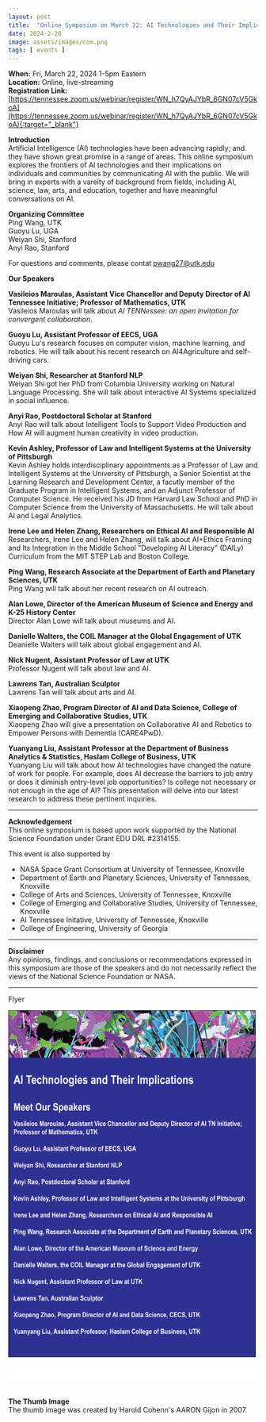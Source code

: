 ```yaml
---
layout: post
title:  "Online Symposium on March 22: AI Technologies and Their Implications"
date: 2024-2-26
image: assets/images/com.png
tags: [ events ]
---
```


**When:** Fri, March 22, 2024 1-5pm Eastern   
**Location:** Online, live-streaming   
**Registration Link:** [https://tennessee.zoom.us/webinar/register/WN_h7QyAJYbR_6GN07cV5GkoA](https://tennessee.zoom.us/webinar/register/WN_h7QyAJYbR_6GN07cV5GkoA){:target="_blank"}     

**Introduction**   
Artificial Intelligence (AI) technologies have been advancing rapidly; and they have shown great promise in a range of areas. This online symposium explores the frontiers of AI technologies and their implications on individuals and communities by communicating AI with the public. We will bring in experts with a vareity of background from fields, including AI, science, law, arts, and education, together and have meaningful conversations on AI.

**Organizing Committee**   
Ping Wang, UTK   
Guoyu Lu, UGA   
Weiyan Shi, Stanford   
Anyi Rao, Stanford

For questions and comments, please contat pwang27@utk.edu

**Our Speakers**   

**Vasileios Maroulas, Assistant Vice Chancellor and Deputy Director of AI Tennessee Initiative; Professor of Mathematics, UTK**   
Vasileios Maroulas will talk about *AI TENNessee: an open invitation for convergent collaboration*.

**Guoyu Lu, Assistant Professor of EECS, UGA**   
Guoyu Lu's research focuses on computer vision, machine learning, and robotics. He will talk about his recent research on AI4Agriculture and self-driving cars.

**Weiyan Shi, Researcher at Stanford NLP**    
Weiyan Shi got her PhD from Columbia University working on Natural Language Processing. She will talk about interactive AI Systems specialized in social influence. 

**Anyi Rao, Postdoctoral Scholar at Stanford**   
Anyi Rao will talk about Intelligent Tools to Support Video Production and How AI will augment human creativity in video production.

**Kevin Ashley, Professor of Law and Intelligent Systems at the University of Pittsburgh**   
Kevin Ashley holds interdisciplinary appointments as a Professor of Law and Intelligent Systems at the University of Pittsburgh, a Senior Scientist at the Learning Research and Development Center, a facutly member of the Graduate Program in Intelligent Systems, and an Adjunct Professor of Computer Science. He received his JD from Harvard Law School and PhD in Computer Science from the University of Massachusetts. He will talk about AI and Legal Analytics.

**Irene Lee and Helen Zhang, Researchers on Ethical AI and Responsible AI**   
Researchers, Irene Lee and Helen Zhang, will talk about AI+Ethics Framing and Its Integration in the Middle School "Developing AI Literacy" (DAILy) Curriculum from the MIT STEP Lab and Boston College.

**Ping Wang, Research Associate at the Department of Earth and Planetary Sciences, UTK**   
Ping Wang will talk about her recent research on AI outreach.

**Alan Lowe, Director of the American Museum of Science and Energy and K-25 History Center**   
Director Alan Lowe will talk about museums and AI. 

**Danielle Walters, the COIL Manager at the Global Engagement of UTK**   
Deanielle Walters will talk about global engagement and AI.

**Nick Nugent, Assistant Professor of Law at UTK**   
Professor Nugent will talk about law and AI.

**Lawrens Tan, Australian Sculptor**   
Lawrens Tan will talk about arts and AI.

**Xiaopeng Zhao, Program Director of AI and Data Science, College of Emerging and Collaborative Studies, UTK**   
Xiaopeng Zhao will give a presentation on Collaborative AI and Robotics to Empower Persons with Dementia (CARE4PwD).

**Yuanyang Liu, Assistant Professor at the Department of Business Analytics & Statistics, Haslam College of Business, UTK**   
Yuanyang Liu will talk about how AI technologies have changed the nature of work for people. For example, does AI decrease the barriers to job entry or does it diminish entry-level job opportunities? Is college not necessary or not enough in the age of AI? This presentation will delve into our latest research to address these pertinent inquiries.

------
**Acknowledgement**   
This online symposium is based upon work supported by the National Science Foundation under Grant EDU DRL #2314155.

This event is also supported by
- NASA Space Grant Consortium at University of Tennessee, Knoxville
- Department of Earth and Planetary Sciences, University of Tennessee, Knoxville
- College of Arts and Sciences, University of Tennessee, Knoxville
- College of Emerging and Collaborative Studies, University of Tennessee, Knoxville
- AI Tennessee Initative, University of Tennessee, Knoxville
- College of Engineering, University of Georgia

------
**Disclaimer**   
Any opinions, findings, and conclusions or recommendations expressed in this symposium are those of the speakers and do not necessarily reflect the views of the National Science Foundation or NASA.

------
Flyer

<img src="/assets/images/ai_implications.png" width= 500 alt="flyer" class="img-fluid" />
<br/>
<br/>


**The Thumb Image**   
The thumb image was created by Harold Cohenn's AARON Gijon in 2007. 
<br/>
<br/>
<br/>


